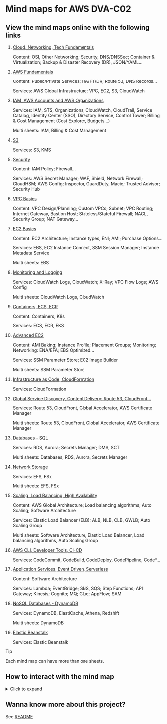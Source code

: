 # Mind maps for AWS DVA-C02

## View the mind maps online with the following links

1. <a href="/DVA-C02/03-Cloud-Networking-TechFundamentals" target="_blank">Cloud, Networking, Tech Fundamentals</a>

   Content: OSI, Other Networking; Security, DNS/DNSSec; Container & Virtualization; Backup & Disaster Recovery (DR), JSON/YAML...

2. <a href="/DVA-C02/04-AWS-Fundamentals" target="_blank">AWS Fundamentals</a>

   Content: Public/Private Services; HA/FT/DR; Route 53, DNS Records...

   Services: AWS Global Infrastructure; VPC, EC2, S3, CloudWatch

3. <a href="/DVA-C02/06-IAM-Accounts-and-AWS-Organizations" target="_blank">IAM, AWS Accounts and AWS Organizations</a>

   Services: IAM, STS, Organizations, CloudWatch, CloudTrail, Service Catalog, Identity Center (SSO), Directory Service, Control Tower; Billing & Cost Management (Cost Explorer, Budgets...)

   Multi sheets: IAM, Billing & Cost Management

4. <a href="/DVA-C02/07-S3" target="_blank">S3</a>

   Services: S3, KMS

5. <a href="/DVA-C02/08-Security" target="_blank">Security</a>

   Content: IAM Policy; Firewall...

   Services: AWS Secret Manager; WAF, Shield, Network Firewall; CloudHSM; AWS Config; Inspector, GuardDuty, Macie; Trusted Advisor; Security Hub

6. <a href="/DVA-C02/09-VPC-Basics" target="_blank">VPC Basics</a>

   Content: VPC Design/Planning; Custom VPCs; Subnet; VPC Routing; Internet Gateway, Bastion Host; Stateless/Stateful Firewall; NACL, Security Group; NAT Gateway...

7. <a href="/DVA-C02/10-EC2-Basics" target="_blank">EC2 Basics</a>

   Content: EC2 Architecture; Instance types, ENI; AMI; Purchase Options...

   Services: EBS, EC2 Instance Connect, SSM Session Manager; Instance Metadata Service

   Multi sheets: EBS

8. <a href="/DVA-C02/11-Monitoring-and-Logging" target="_blank">Monitoring and Logging</a>

   Services: CloudWatch Logs, CloudWatch; X-Ray; VPC Flow Logs; AWS Config

   Multi sheets: CloudWatch Logs, CloudWatch

9. <a href="/DVA-C02/12-Containers-ECS-ECR" target="_blank">Containers, ECS, ECR</a>

   Content: Containers, K8s

   Services: ECS, ECR, EKS

10. <a href="/DVA-C02/13-Advanced-EC2" target="_blank">Advanced EC2</a>

    Content: AMI Baking; Instance Profile; Placement Groups; Monitoring; Networking: ENA/EFA; EBS Optimized...

    Services: SSM Parameter Store; EC2 Image Builder

    Multi sheets: SSM Parameter Store

11. <a href="/DVA-C02/14-Infrastructure-as-Code-and-CloudFormation" target="_blank">Infrastructure as Code, CloudFormation</a>

    Services: CloudFormation

12. <a href="/DVA-C02/15-GlobalServiceDiscovery-ContentDelivery-Route53-CloudFront" target="_blank">Global Service Discovery, Content Delivery: Route 53, CloudFront...</a>

    Services: Route 53, CloudFront, Global Accelerator, AWS Certificate Manager

    Multi sheets: Route 53, CloudFront, Global Accelerator, AWS Certificate Manager

13. <a href="/DVA-C02/16-Databases-SQL" target="_blank">Databases - SQL</a>

    Services: RDS, Aurora; Secrets Manager; DMS, SCT

    Multi sheets: Databases, RDS, Aurora, Secrets Manager

14. <a href="/DVA-C02/17-Network-Storage" target="_blank">Network Storage</a>

    Services: EFS, FSx

    Multi sheets: EFS, FSx

15. <a href="/DVA-C02/18-Scaling-LoadBalancing-HighAvailability" target="_blank">Scaling, Load Balancing, High Availability</a>

    Content: AWS Global Architecture; Load balancing algorithms; Auto Scaling; Software Architecture

    Services: Elastic Load Balancer (ELB): ALB, NLB, CLB, GWLB; Auto Scaling Group

    Multi sheets: Software Architecture, Elastic Load Balancer, Load balancing algorithms, Auto Scaling Group

16. <a href="/DVA-C02/19-AWS-CLI-DeveloperTools-CICD" target="_blank">AWS CLI, Developer Tools, CI-CD</a>

    Services: CodeCommit, CodeBuild, CodeDeploy, CodePipeline, Code\*...

17. <a href="/DVA-C02/20-ApplicationServices-EventDriven-Serverless" target="_blank">Application Services, Event Driven, Serverless</a>

    Content: Software Architecture

    Services: Lambda; EventBridge; SNS, SQS; Step Functions; API Gateway; Kinesis; Cognito; MQ; Glue; AppFlow; SAM

18. <a href="/DVA-C02/24-NoSQL-Databases-DynamoDB" target="_blank">NoSQL Databases - DynamoDB</a>

    Services: DynamoDB, ElastiCache, Athena, Redshift

    Multi sheets: DynamoDB

19. <a href="/DVA-C02/25-Elastic-Beanstalk" target="_blank">Elastic Beanstalk</a>

    Services: Elastic Beanstalk

> [!TIP]
> Each mind map can have more than one sheets.

## How to interact with the mind map

<details>

<summary>Click to expand</summary>

### Actions

| Action       | Mobile               | Desktop                   |
| ------------ | -------------------- | ------------------------- |
| Move the map | Drag with one finger | Scroll up/down left/right |
| Zoom Out     | Two fingers pinch    | Two fingers pinch / `A`   |
| Zoom In      | Two fingers spread   | Two fingers spread / `S`  |

### Keyboard shortcuts (for Desktop)

| Action              | Shortcut | Note                  |
| ------------------- | -------- | --------------------- |
| Zoom Out            | `A`, `-` |                       |
| Zoom In             | `S`, `+` |                       |
| Actual Size         | `D`,     |                       |
| Fit Map             | `F`, `0` |                       |
| Go to Central Topic | `C`      | There will be a flick |

</details>

## Wanna know more about this project?

See [README](/)
